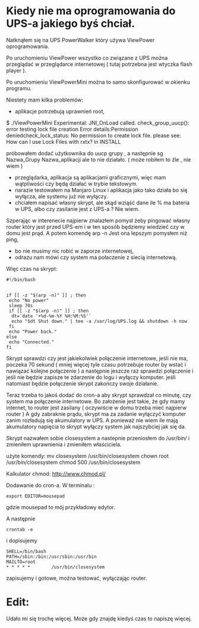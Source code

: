 

# Kiedy nie ma oprogramowania do UPS-a jakiego byś chciał.



Natknąłem się na UPS PowerWalker który używa ViewPower oprogramowania.



Po uruchomieniu ViewPower wszystko co związane z UPS można przeglądać w przeglądarce internetowej ( tutaj potrzebna jest wtyczka flash player ).

Po uruchomieniu ViewPowerMini można to samo skonfigurować w okienku programu.





Niestety mam kilka problemów:
- aplikacje potrzebują uprawnień root,

$ ./ViewPowerMini
Experimental:  JNI_OnLoad called.
check_group_uucp(): error testing lock file creation Error details:Permission deniedcheck_lock_status: No permission to create lock file.
please see: How can I use Lock Files with rxtx? in INSTALL


 próbowałem dodać użytkownika do uucp grupy , a następnie 
 sg Nazwa_Grupy Nazwa_aplikacji
ale to nie działało. ( może robiłem to źle , nie wiem )
- przeglądarka, aplikacja są aplikacjami graficznymi,
więc mam wątpliwości czy będą działać w trybie tekstowym.
- narazie testowałem na Manjaro Linux i aplikacja jako tako działa bo się wyłącza, ale systemu już nie wyłączy.
- chciałem napisać własny skrypt, ale skąd wziąść dane ile % ma bateria w  UPS,
albo czy zasilanie jest z UPS-a ?  Nie wiem.


Szperając w interenecie najpierw znalazłem pomysł żeby pingować
własny router który jest przed UPS-em i w ten sposób będziemy wiedzieć czy w domu jest prąd. A potem komendę
arp -n 
Jest ona lepszym pomysłem niż ping, 
- bo nie musimy nic robić w zaporze internetowej, 
- odrazu nam mówi czy system ma połaczenie z siecią internetową.

Więc czas na skrypt:

```
#!/bin/bash


if [[ -z "$(arp -n)" ]] ; then
 echo "No power"
 sleep 70s
 if [[ -z "$(arp -n)" ]] ; then
  dt=`date '+%d-%m-%Y %H:%M:%S'`
  echo "$dt Shut down." | tee -a /var/log/UPS.log && shutdown -h now
 fi
 echo "Power back."
else
 echo "Connected."
fi
```

Skrypt sprawdzi czy jest jakiekolwiek połączenie internetowe,
jeśli nie ma, 
poczeka 70 sekund ( mniej więcej tyle czasu potrzebuje router by wstać i nawiązać kolejne połączenie )
a następnie jeszcze raz sprawdzi połączenie
i jeśli nie będzie zapisze te zdarzenie do logu i wyłączy komputer.
  jeśli natomiast będzie połączenie skrypt zakończy swoje działanie.



Teraz trzeba to jakoś dodać do cron-a aby skrypt sprawdzał co minutę,
czy system ma połączenie internetowe.
Bo założenie jest takie, że gdy mamy internet, to router jest zasilany
( oczywiście w domu trzeba mieć najpierw router )
A gdy zabraknie prądu, skrypt ma za zadanie wyłączyć komputer zanim rozładują się akumulatory w UPS.
A ponieważ nie wiem ile mają akumulatory napięcia to skrypt wyłączy system jak najszybciej jak się da.

Skrypt nazwałem sobie closesystem 
 a nastepnie przeniosłem do /usr/bin/ i zmieniłem uprawnienia
i zmieniłem właściciela.

użyte komendy:
mv closesystem /usr/bin/closesystem
chown root /usr/bin/closesystem
chmod 500 /usr/bin/closesystem

Kalkulator chmod:
http://www.chmod.pl/


Dodawanie do cron-a.
W terminalu :

```
export EDITOR=mousepad
```

gdzie mousepad to mój przykładowy edytor.

A następnie

```
crontab -e
```


i dopisujemy


```
SHELL=/bin/bash
PATH=/sbin:/bin:/usr/sbin:/usr/bin
MAILTO=root
* * * * *        /usr/bin/closesystem
```

zapisujemy i gotowe, można testować, wyłączając router.


# Edit:
Udało mi się trochę więcej.
Może gdy znajdę kiedyś czas to napiszę więcej.
